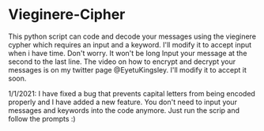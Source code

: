 # Vieginere-Cipher
This python script can code and decode your messages using the vieginere cypher which requires an input and a keyword. I'll modify it to accept input when i have time. Don't worry. It won't be long
Input your message at the second to the last line. The video on how to encrypt and decrypt your messages is on my twitter page @EyetuKingsley. I'll modify it to accept it soon.


1/1/2021: I have fixed a bug that prevents capital letters from being encoded properly and I have added a new feature. You don't need to input your messages and keywords into the code anymore. Just run the scrip and follow the prompts :)
